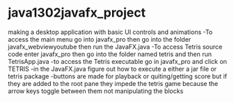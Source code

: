 # java1302javafx_project
making a desktop application with basic UI controls and animations
-To access the main menu go into javafx_pro then go into the folder javafx_webviewyoutube then run the JavaFX.java
-To access Tetris source code enter javafx_pro then go into the folder named tetris and then run TetrisApp.java
-to access the Tetris executable go in javafx_pro and click on TETRIS
-in the JavaFX.java figure out how to execute a either a jar file or tetris package
-buttons are made for playback or quiting/getting score but if they are added to the root pane they impede the tetris game because the arrow keys toggle between them not manipulating the blocks
